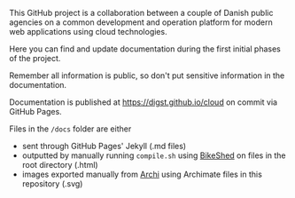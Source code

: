 This GitHub project is a collaboration between a couple of Danish public agencies on a common development and 
operation platform for modern web applications using cloud technologies. 

Here you can find and update documentation during the first initial phases of the project. 

Remember all information is public, so don't put sensitive information in the documentation. 

Documentation is published at https://digst.github.io/cloud on commit via GitHub Pages.

Files in the `/docs` folder are either 
 - sent through GitHub Pages' Jekyll (.md files)
 - outputted by manually running `compile.sh` using [BikeShed](https://tabatkins.github.io/bikeshed/) on files in the root directory (.html) 
 - images exported manually from [Archi](https://www.archimatetool.com/) using Archimate files in this repository (.svg)
 
